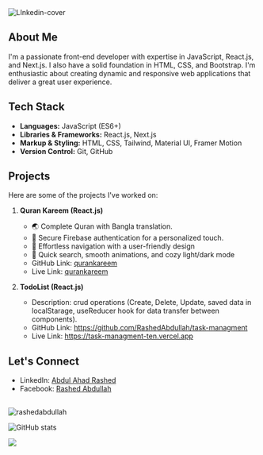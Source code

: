 <img src="https://i.ibb.co/Km0Mc6T/LInkedin-cover.jpg" alt="LInkedin-cover" border="0">

## About Me
I'm a passionate front-end developer with expertise in JavaScript, React.js, and Next.js. I also have a solid foundation in HTML, CSS, and Bootstrap. I'm enthusiastic about creating dynamic and responsive web applications that deliver a great user experience.

## Tech Stack
- **Languages:** JavaScript (ES6+)
- **Libraries & Frameworks:** React.js, Next.js
- **Markup & Styling:** HTML, CSS, Tailwind, Material UI, Framer Motion
- **Version Control:** Git, GitHub

## Projects
Here are some of the projects I've worked on:

1. **Quran Kareem (React.js)**
   - 🌏 Complete Quran with Bangla translation.
   - 🔐 Secure Firebase authentication for a personalized touch.
   - 🚀 Effortless navigation with a user-friendly design
   - 🌙 Quick search, smooth animations, and cozy light/dark mode
   - GitHub Link: [qurankareem](https://github.com/RashedAbdullah/quran-bangla)
   - Live Link: [qurankareem](https://quran-bangla-iota.vercel.app/)

2. **TodoList (React.js)**
   - Description: crud operations (Create, Delete, Update, saved data in localStarage, useReducer hook for data transfer between components).
   - GitHub Link: https://github.com/RashedAbdullah/task-managment
   - Live Link: https://task-managment-ten.vercel.app

## Let's Connect
- LinkedIn: [Abdul Ahad Rashed](https://www.linkedin.com/in/rashed4abdullah/)
- Facebook: [Rashed Abdullah](https://www.facebook.com/Rashed4Abdullah)
##
<span><img align="center" src="https://github-readme-stats.vercel.app/api/top-langs?username=rashedabdullah&show_icons=true&locale=en&layout=compact" alt="rashedabdullah" /></span>

![GitHub stats](https://github-readme-stats.vercel.app/api?username=RashedAbdullah&show_icons=true&count_private=true&align="center")

![](https://komarev.com/ghpvc/?username=RashedAbdullah&color=blue)

